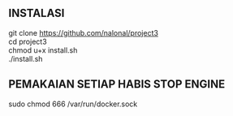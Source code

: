 ## INSTALASI
git clone https://github.com/nalonal/project3<br>
cd project3<br>
chmod u+x install.sh<br>
./install.sh

## PEMAKAIAN SETIAP HABIS STOP ENGINE
sudo chmod 666 /var/run/docker.sock